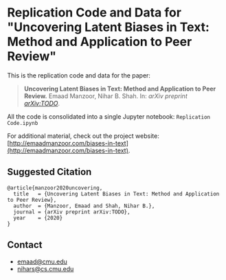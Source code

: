 # Replication Code and Data for "Uncovering Latent Biases in Text: Method and Application to Peer Review"

This is the replication code and data for the paper:
>  **Uncovering Latent Biases in Text: Method and Application to Peer Review.**
>  Emaad Manzoor, Nihar B. Shah.
>  In: *arXiv preprint [arXiv:TODO](https://arxiv.org/abs/TODO)*.

All the code is consolidated into a single Jupyter notebook: `Replication Code.ipynb`

For additional material, check out the project website: [http://emaadmanzoor.com/biases-in-text](http://emaadmanzoor.com/biases-in-text).

## Suggested Citation

```
@article{manzoor2020uncovering,
  title   = {Uncovering Latent Biases in Text: Method and Application to Peer Review},
  author  = {Manzoor, Emaad and Shah, Nihar B.},
  journal = {arXiv preprint arXiv:TODO},
  year    = {2020}
}
```


## Contact

  * emaad@cmu.edu
  * nihars@cs.cmu.edu
